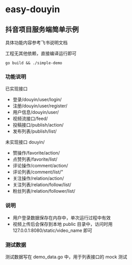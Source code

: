 # easy-douyin

## 抖音项目服务端简单示例

具体功能内容参考飞书说明文档

工程无其他依赖，直接编译运行即可

```shell
go build && ./simple-demo
```

### 功能说明

已实现接口

* 登录/douyin/user/login/
* 注册/douyin/user/register/
* 用户信息/douyin/user/
* 视频流接口/feed/
* 投稿接口/publish/action/
* 发布列表/publish/list/

未实现接口 douyin/

* 赞操作/favorite/action/
* 点赞列表/favorite/list/
* 评论操作/comment/action/
* 评论列表/comment/list/"
* 关注操作/relation/action/
* 关注列表/relation/follow/list/
* 粉丝列表/relation/follower/list/

### 说明
* 用户登录数据保存在内存中，单次运行过程中有效
* 视频上传后会保存到本地 public 目录中，访问时用 127.0.0.1:8080/static/video_name 即可

### 测试数据

测试数据写在 demo_data.go 中，用于列表接口的 mock 测试